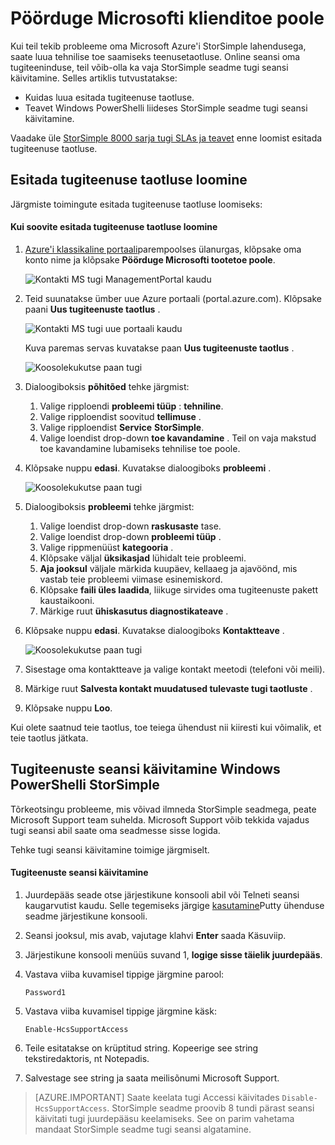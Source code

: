 <properties 
   pageTitle="Pöörduge Microsofti klienditoe poole | Microsoft Azure'i"
   description="Saate teada, kuidas luua esitada tugiteenuse taotluse ja StorSimple seadme tugi seansi käivitamine."
   services="storsimple"
   documentationCenter=""
   authors="alkohli"
   manager="carmonm"
   editor="" />
<tags 
   ms.service="storsimple"
   ms.devlang="na"
   ms.topic="article"
   ms.tgt_pltfrm="na"
   ms.workload="na"
   ms.date="09/21/2016"
   ms.author="alkohli" />

# <a name="contact-microsoft-support"></a>Pöörduge Microsofti klienditoe poole

Kui teil tekib probleeme oma Microsoft Azure'i StorSimple lahendusega, saate luua tehnilise toe saamiseks teenusetaotluse. Online seansi oma tugiteeninduse, teil võib-olla ka vaja StorSimple seadme tugi seansi käivitamine. Selles artiklis tutvustatakse:

- Kuidas luua esitada tugiteenuse taotluse.
- Teavet Windows PowerShelli liideses StorSimple seadme tugi seansi käivitamine.

Vaadake üle [StorSimple 8000 sarja tugi SLAs ja teavet](https://msdn.microsoft.com/library/mt433077.aspx) enne loomist esitada tugiteenuse taotluse.

## <a name="create-a-support-request"></a>Esitada tugiteenuse taotluse loomine

Järgmiste toimingute esitada tugiteenuse taotluse loomiseks:

#### <a name="to-create-a-support-request"></a>Kui soovite esitada tugiteenuse taotluse loomine

1. [Azure'i klassikaline portaali](https://manage.windowsazure.com/)parempoolses ülanurgas, klõpsake oma konto nime ja klõpsake **Pöörduge Microsofti tootetoe poole**.

    ![Kontakti MS tugi ManagementPortal kaudu](./media/storsimple-contact-microsoft-support/Ibiza1.png)

2. Teid suunatakse ümber uue Azure portaali (portal.azure.com). Klõpsake paani **Uus tugiteenuste taotlus** .

    ![Kontakti MS tugi uue portaali kaudu](./media/storsimple-contact-microsoft-support/Ibiza2.png)

    Kuva paremas servas kuvatakse paan **Uus tugiteenuste taotlus** . 

    ![Koosolekukutse paan tugi](./media/storsimple-contact-microsoft-support/Ibiza3a.png)

3. Dialoogiboksis **põhitõed** tehke järgmist:                                
    1. Valige ripploendi **probleemi tüüp** : **tehniline**.
    2. Valige ripploendist soovitud **tellimuse** .
    3. Valige ripploendist **Service** **StorSimple**. 
    4. Valige loendist drop-down **toe kavandamine** . Teil on vaja makstud toe kavandamine lubamiseks tehnilise toe poole.

4. Klõpsake nuppu **edasi**. Kuvatakse dialoogiboks **probleemi** .

    ![Koosolekukutse paan tugi](./media/storsimple-contact-microsoft-support/Ibiza5a.png) 

5. Dialoogiboksis **probleemi** tehke järgmist:

    1.  Valige loendist drop-down **raskusaste** tase.
    2.  Valige loendist drop-down **probleemi tüüp** .
    3.  Valige rippmenüüst **kategooria** . 
    4.  Klõpsake väljal **üksikasjad** lühidalt teie probleemi.
    5.  **Aja jooksul** väljale märkida kuupäev, kellaaeg ja ajavöönd, mis vastab teie probleemi viimase esinemiskord.
    6.  Klõpsake **faili üles laadida**, liikuge sirvides oma tugiteenuste pakett kaustaikooni.
    7.  Märkige ruut **ühiskasutus diagnostikateave** .

6. Klõpsake nuppu **edasi**. Kuvatakse dialoogiboks **Kontaktteave** .

    ![Koosolekukutse paan tugi](./media/storsimple-contact-microsoft-support/Ibiza6a.png) 

7. Sisestage oma kontaktteave ja valige kontakt meetodi (telefoni või meili). 

8. Märkige ruut **Salvesta kontakt muudatused tulevaste tugi taotluste** .

9. Klõpsake nuppu **Loo**.

Kui olete saatnud teie taotlus, toe teiega ühendust nii kiiresti kui võimalik, et teie taotlus jätkata.

## <a name="start-a-support-session-in-windows-powershell-for-storsimple"></a>Tugiteenuste seansi käivitamine Windows PowerShelli StorSimple

Tõrkeotsingu probleeme, mis võivad ilmneda StorSimple seadmega, peate Microsoft Support team suhelda. Microsoft Support võib tekkida vajadus tugi seansi abil saate oma seadmesse sisse logida. 

Tehke tugi seansi käivitamine toimige järgmiselt.

#### <a name="to-start-a-support-session"></a>Tugiteenuste seansi käivitamine

1. Juurdepääs seade otse järjestikune konsooli abil või Telneti seansi kaugarvutist kaudu. Selle tegemiseks järgige [kasutamine](storsimple-deployment-walkthrough.md#use-putty-to-connect-to-the-device-serial-console)Putty ühenduse seadme järjestikune konsooli.

2. Seansi jooksul, mis avab, vajutage klahvi **Enter** saada Käsuviip.

3. Järjestikune konsooli menüüs suvand 1, **logige sisse täielik juurdepääs**.

4. Vastava viiba kuvamisel tippige järgmine parool: 

    `Password1`

5. Vastava viiba kuvamisel tippige järgmine käsk:

    `Enable-HcsSupportAccess`

6. Teile esitatakse on krüptitud string. Kopeerige see string tekstiredaktoris, nt Notepadis.

7. Salvestage see string ja saata meilisõnumi Microsoft Support. 

> [AZURE.IMPORTANT] Saate keelata tugi Accessi käivitades `Disable-HcsSupportAccess`. StorSimple seadme proovib 8 tundi pärast seansi käivitati tugi juurdepääsu keelamiseks. See on parim vahetama mandaat StorSimple seadme tugi seansi algatamine.
